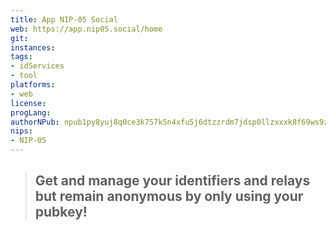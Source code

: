 ```yaml
---
title: App NIP-05 Social
web: https://app.nip05.social/home
git: 
instances:
tags:
- idServices
- tool
platforms:
- web
license:
progLang:
authorNPub: npub1py8yuj8q0ce3k757k5n4xfu5j6dtzzrdm7jdsp0llzxxxk8f69ws9zgr8n
nips:
- NIP-05
---
```


> ## Get and manage your identifiers and relays but remain anonymous by only using your pubkey!